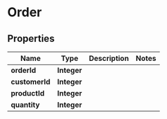 

# Order


## Properties

| Name | Type | Description | Notes |
|------------ | ------------- | ------------- | -------------|
|**orderId** | **Integer** |  |  |
|**customerId** | **Integer** |  |  |
|**productId** | **Integer** |  |  |
|**quantity** | **Integer** |  |  |



